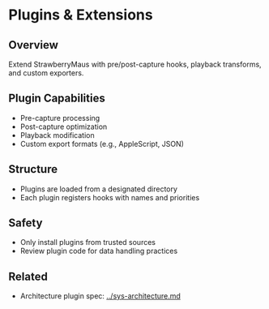 # Plugins & Extensions

## Overview

Extend StrawberryMaus with pre/post-capture hooks, playback transforms, and custom exporters.

## Plugin Capabilities

- Pre-capture processing
- Post-capture optimization
- Playback modification
- Custom export formats (e.g., AppleScript, JSON)

## Structure

- Plugins are loaded from a designated directory
- Each plugin registers hooks with names and priorities

## Safety

- Only install plugins from trusted sources
- Review plugin code for data handling practices

## Related

- Architecture plugin spec: [../sys-architecture.md](../sys-architecture.md#extension_capabilities)
